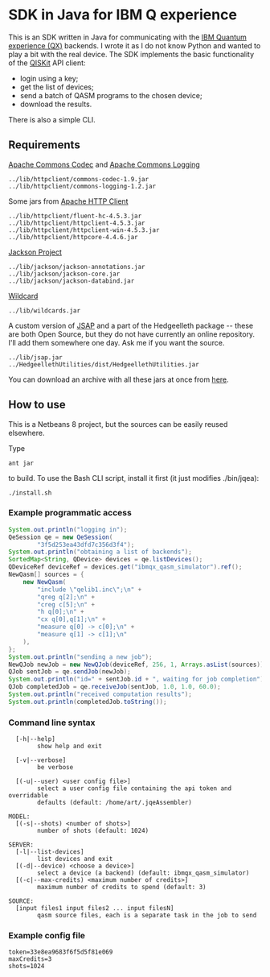 # SDK in Java for IBM Q experience

This is an SDK written in Java for communicating with the [IBM Quantum experience (QX)](https://quantumexperience.ng.bluemix.net/)
backends. I wrote it as I do not know Python and wanted to play a bit with the real device.
The SDK implements the basic functionality of the [QISKit](https://github.com/QISKit/qiskit-sdk-py)
API client:

* login using a key;
* get the list of devices;
* send a batch of QASM programs to the chosen device;
* download the results.

There is also a simple CLI.

## Requirements

[Apache Commons Codec](https://commons.apache.org/proper/commons-codec/) and
[Apache Commons Logging](https://commons.apache.org/proper/commons-logging/)
```
../lib/httpclient/commons-codec-1.9.jar
../lib/httpclient/commons-logging-1.2.jar
```

Some jars from [Apache HTTP Client](https://hc.apache.org/httpcomponents-client-ga/)
```
../lib/httpclient/fluent-hc-4.5.3.jar
../lib/httpclient/httpclient-4.5.3.jar
../lib/httpclient/httpclient-win-4.5.3.jar
../lib/httpclient/httpcore-4.4.6.jar
```

[Jackson Project](https://github.com/FasterXML/jackson)
```
../lib/jackson/jackson-annotations.jar
../lib/jackson/jackson-core.jar
../lib/jackson/jackson-databind.jar
```

[Wildcard](https://github.com/EsotericSoftware/wildcard)
```
../lib/wildcards.jar
```

A custom version of [JSAP](http://www.martiansoftware.com/jsap/) and a part
of the Hedgeelleth package -- these are both Open Source, but
they do not have currently an online repository.
I'll add them somewhere one day. Ask me if you want the source.
```
../lib/jsap.jar
../HedgeellethUtilities/dist/HedgeellethUtilities.jar
```

You can download an archive with all these jars at once from
[here](https://drive.google.com/open?id=0B_xKqtw0Rr_MVzR2U2dUYVFpcXc).

## How to use

This is a Netbeans 8 project, but the sources can be easily reused
elsewhere.

Type
```
ant jar
```
to build. To use the Bash CLI script, install it first (it just modifies ./bin/jqea):
```
./install.sh
```

### Example programmatic access

```java
System.out.println("logging in");
QeSession qe = new QeSession(
        "3f5d253ea43dfd7c356d3f4");
System.out.println("obtaining a list of backends");
SortedMap<String, QDevice> devices = qe.listDevices();
QDeviceRef deviceRef = devices.get("ibmqx_qasm_simulator").ref();
NewQasm[] sources = {
    new NewQasm(
        "include \"qelib1.inc\";\n" +
        "qreg q[2];\n" +
        "creg c[5];\n" +
        "h q[0];\n" +
        "cx q[0],q[1];\n" +
        "measure q[0] -> c[0];\n" +
        "measure q[1] -> c[1];\n"
    ),
};
System.out.println("sending a new job");
NewQJob newJob = new NewQJob(deviceRef, 256, 1, Arrays.asList(sources));
QJob sentJob = qe.sendJob(newJob);
System.out.println("id=" + sentJob.id + ", waiting for job completion");
QJob completedJob = qe.receiveJob(sentJob, 1.0, 1.0, 60.0);
System.out.println("received computation results");
System.out.println(completedJob.toString());
```

### Command line syntax

```
  [-h|--help]
        show help and exit

  [-v|--verbose]
        be verbose

  [(-u|--user) <user config file>]
        select a user config file containing the api token and overridable
        defaults (default: /home/art/.jqeAssembler)

MODEL:
  [(-s|--shots) <number of shots>]
        number of shots (default: 1024)

SERVER:
  [-l|--list-devices]
        list devices and exit
  [(-d|--device) <choose a device>]
        select a device (a backend) (default: ibmqx_qasm_simulator)
  [(-c|--max-credits) <maximum number of credits>]
        maximum number of credits to spend (default: 3)

SOURCE:
  [input files1 input files2 ... input filesN]
        qasm source files, each is a separate task in the job to send
```

### Example config file

```
token=33e8ea9683f6f5d5f81e069
maxCredits=3
shots=1024
```
